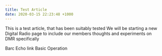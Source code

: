 ```yaml
---
title: Test Article
date: 2020-03-15 22:23:48 +1000
---
```


This is a test article, that has been suitably tested 
We will be starting a new Digital Radio page to include our members thoughts and experiments on DMR specifically


Barc Echo link Basic Operation
